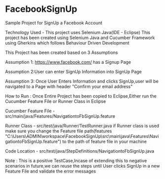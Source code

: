 # FacebookSignUp
Sample Project for SignUp a Facebook Account

Technology Used - This project uses Selenium Java(IDE - Eclipse)
This project has been created using Selenium Java and Cucumber Framework using Gherkins which follows Behaviour Driven Development

This Project has been created based on 3 Assumptions

Assumption 1: https://www.facebook.com/ has a Signup Page

Assumption 2:User can enter SignUp Information into SignUp Page

Assumption 3: Once User Enters Information and clicks SignUp,user will be navigated to a Page with header "Confirm your email address"

How to Run : Once Entire Project has been copied to Eclipse,Either run the Cucumber Feature File or Runner Class in Eclipse

Cucumber Feature File - src/main/java/Features/NavigationtoFbSignUp.feature

Runner Class - src/test/java/Runner/TestRunner.java
if Runner class is used make sure you change the Feature file path(features 
"C:\\Users\\ADMIN\\workspace\\FacebookSignUp\\src\\main\\java\\Features\\NavigationtoFbSignUp.feature") to the path of feature file in your machine

Code Location - src/test/java/StepDefinitions/NavigationtoFbSignUp.java

Note : This is a positive TestCase,Incase of extending this to negative scenarios in future,we can reuse the steps until User clicks SignUp in a new Feature File and validate the error messages
